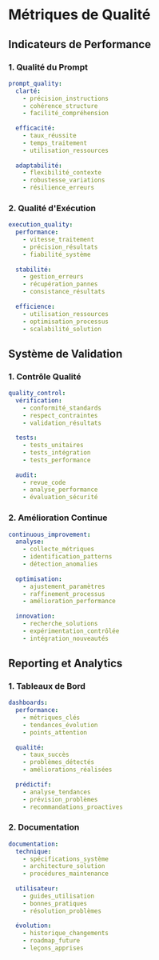 # Métriques de Qualité

## Indicateurs de Performance

### 1. Qualité du Prompt
```yaml
prompt_quality:
  clarté:
    - précision_instructions
    - cohérence_structure
    - facilité_compréhension
    
  efficacité:
    - taux_réussite
    - temps_traitement
    - utilisation_ressources
    
  adaptabilité:
    - flexibilité_contexte
    - robustesse_variations
    - résilience_erreurs
```

### 2. Qualité d'Exécution
```yaml
execution_quality:
  performance:
    - vitesse_traitement
    - précision_résultats
    - fiabilité_système
    
  stabilité:
    - gestion_erreurs
    - récupération_pannes
    - consistance_résultats
    
  efficience:
    - utilisation_ressources
    - optimisation_processus
    - scalabilité_solution
```

## Système de Validation

### 1. Contrôle Qualité
```yaml
quality_control:
  vérification:
    - conformité_standards
    - respect_contraintes
    - validation_résultats
    
  tests:
    - tests_unitaires
    - tests_intégration
    - tests_performance
    
  audit:
    - revue_code
    - analyse_performance
    - évaluation_sécurité
```

### 2. Amélioration Continue
```yaml
continuous_improvement:
  analyse:
    - collecte_métriques
    - identification_patterns
    - détection_anomalies
    
  optimisation:
    - ajustement_paramètres
    - raffinement_processus
    - amélioration_performance
    
  innovation:
    - recherche_solutions
    - expérimentation_contrôlée
    - intégration_nouveautés
```

## Reporting et Analytics

### 1. Tableaux de Bord
```yaml
dashboards:
  performance:
    - métriques_clés
    - tendances_évolution
    - points_attention
    
  qualité:
    - taux_succès
    - problèmes_détectés
    - améliorations_réalisées
    
  prédictif:
    - analyse_tendances
    - prévision_problèmes
    - recommandations_proactives
```

### 2. Documentation
```yaml
documentation:
  technique:
    - spécifications_système
    - architecture_solution
    - procédures_maintenance
    
  utilisateur:
    - guides_utilisation
    - bonnes_pratiques
    - résolution_problèmes
    
  évolution:
    - historique_changements
    - roadmap_future
    - leçons_apprises
```
